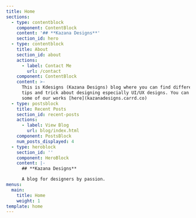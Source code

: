```yaml
---
title: Home
sections:
  - type: contentblock
    component: ContentBlock
    content: '## **Kazana Designs**'
    section_id: hero
  - type: contentblock
    title: About
    section_id: about
    actions:
      - label: Contact Me
        url: /contact
    component: ContentBlock
    content: >-
      This is Kdesigns (Kazana Designs) blog where you can find different useful
      tips and trick about designing especially UI/UX designs. You can checkout
      some of our works [here](kazanadesigns.carrd.co)
  - type: postsblock
    title: Recent Posts
    section_id: recent-posts
    actions:
      - label: View Blog
        url: blog/index.html
    component: PostsBlock
    num_posts_displayed: 4
  - type: heroblock
    section_id: ''
    component: HeroBlock
    content: |-
      ## **Kazana Designs**

      A blog for designers by passion.
menus:
  main:
    title: Home
    weight: 1
template: home
---
```


